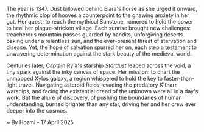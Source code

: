
The year is 1347.  Dust billowed behind Elara's horse as she urged it onward, the rhythmic clop of hooves a counterpoint to the gnawing anxiety in her gut.  Her quest: to reach the mythical Sunstone, rumored to hold the power to heal her plague-stricken village.  Each sunrise brought new challenges: treacherous mountain passes guarded by bandits, unforgiving deserts baking under a relentless sun, and the ever-present threat of starvation and disease. Yet, the hope of salvation spurred her on, each step a testament to unwavering determination against the stark beauty of the medieval world.


Centuries later, Captain Ryla's starship *Stardust* leaped across the void, a tiny spark against the inky canvas of space.  Her mission: to chart the unmapped Xylos galaxy, a region whispered to hold the key to faster-than-light travel.  Navigating asteroid fields, evading the predatory K'tharr warships, and facing the existential dread of the unknown were all in a day's work.  But the allure of discovery, of pushing the boundaries of human understanding, burned brighter than any star, driving her and her crew ever deeper into the cosmos.

~ By Hozmi - 17 April 2025
